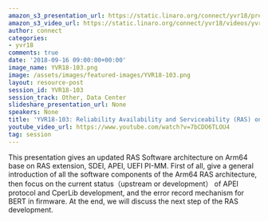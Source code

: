 ```yaml
---
amazon_s3_presentation_url: https://static.linaro.org/connect/yvr18/presentations/yvr18-103.pdf
amazon_s3_video_url: https://static.linaro.org/connect/yvr18/videos/yvr18-103.mp4
author: connect
categories:
- yvr18
comments: true
date: '2018-09-16 09:00:00+00:00'
image_name: YVR18-103.png
image: /assets/images/featured-images/YVR18-103.png
layout: resource-post
session_id: YVR18-103
session_track: Other, Data Center
slideshare_presentation_url: None
speakers: None
title: 'YVR18-103: Reliability Availability and Serviceability (RAS) on Arm64 status'
youtube_video_url: https://www.youtube.com/watch?v=7bCDO6TLOU4
tag: session
---
```


This presentation gives an updated RAS Software architecture on Arm64 base on RAS extension, SDEI, APEI, UEFI PI-MM. First of all, give a general introduction of all the software components of the Arm64 RAS architecture, then focus on the current status（upstream or development） of APEI protocol and CperLib development, and the error record mechanism for BERT in firmware. At the end, we will discuss the next step of the RAS development.

